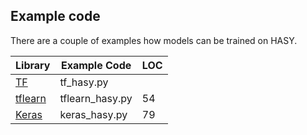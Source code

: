 ## Example code

There are a couple of examples how models can be trained on HASY.

| Library                        | Example Code     | LOC |
| ------------------------------ | ---------------- | --- |
| [TF](http://tensorflow.org/)   | tf_hasy.py       |     |
| [tflearn](http://tflearn.org/) | tflearn_hasy.py  | 54  |
| [Keras](https://keras.io/)     | keras_hasy.py    | 79  |
